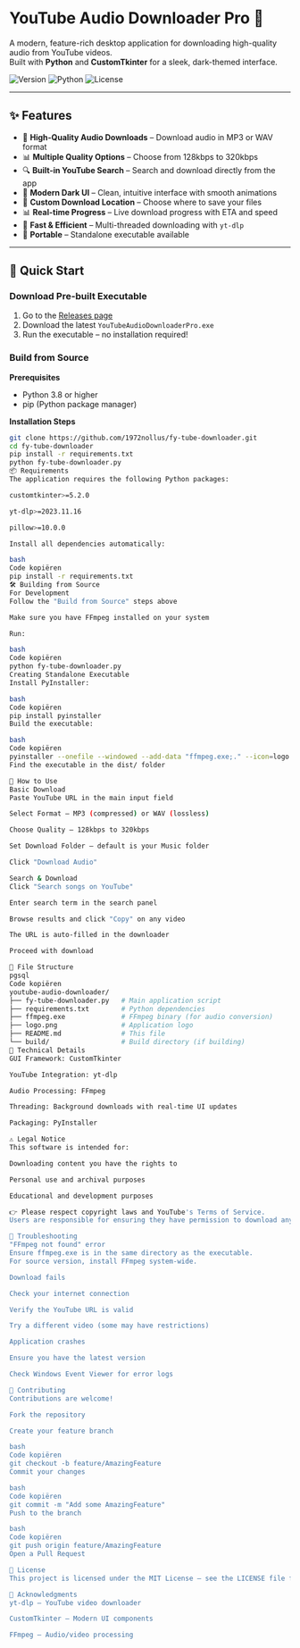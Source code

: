 # YouTube Audio Downloader Pro 🎵

A modern, feature-rich desktop application for downloading high-quality audio from YouTube videos.  
Built with **Python** and **CustomTkinter** for a sleek, dark-themed interface.

![Version](https://img.shields.io/badge/Version-1.0-blue)
![Python](https://img.shields.io/badge/Python-3.8%2B-green)
![License](https://img.shields.io/badge/License-MIT-yellow)

---

## ✨ Features

- 🎵 **High-Quality Audio Downloads** – Download audio in MP3 or WAV format  
- 📊 **Multiple Quality Options** – Choose from 128kbps to 320kbps  
- 🔍 **Built-in YouTube Search** – Search and download directly from the app  
- 🎨 **Modern Dark UI** – Clean, intuitive interface with smooth animations  
- 📁 **Custom Download Location** – Choose where to save your files  
- 📊 **Real-time Progress** – Live download progress with ETA and speed  
- 🚀 **Fast & Efficient** – Multi-threaded downloading with `yt-dlp`  
- 💾 **Portable** – Standalone executable available  

---

## 🚀 Quick Start

### Download Pre-built Executable
1. Go to the [Releases page](https://github.com/yourusername/youtube-audio-downloader/releases)  
2. Download the latest `YouTubeAudioDownloaderPro.exe`  
3. Run the executable – no installation required!  

### Build from Source

**Prerequisites**
- Python 3.8 or higher  
- pip (Python package manager)  

**Installation Steps**
```bash
git clone https://github.com/1972nollus/fy-tube-downloader.git
cd fy-tube-downloader
pip install -r requirements.txt
python fy-tube-downloader.py
📦 Requirements
The application requires the following Python packages:

customtkinter>=5.2.0

yt-dlp>=2023.11.16

pillow>=10.0.0

Install all dependencies automatically:

bash
Code kopiëren
pip install -r requirements.txt
🛠️ Building from Source
For Development
Follow the "Build from Source" steps above

Make sure you have FFmpeg installed on your system

Run:

bash
Code kopiëren
python fy-tube-downloader.py
Creating Standalone Executable
Install PyInstaller:

bash
Code kopiëren
pip install pyinstaller
Build the executable:

bash
Code kopiëren
pyinstaller --onefile --windowed --add-data "ffmpeg.exe;." --icon=logo.ico fy-tube-downloader.py
Find the executable in the dist/ folder

🎯 How to Use
Basic Download
Paste YouTube URL in the main input field

Select Format – MP3 (compressed) or WAV (lossless)

Choose Quality – 128kbps to 320kbps

Set Download Folder – default is your Music folder

Click "Download Audio"

Search & Download
Click "Search songs on YouTube"

Enter search term in the search panel

Browse results and click "Copy" on any video

The URL is auto-filled in the downloader

Proceed with download

📁 File Structure
pgsql
Code kopiëren
youtube-audio-downloader/
├── fy-tube-downloader.py   # Main application script
├── requirements.txt        # Python dependencies
├── ffmpeg.exe              # FFmpeg binary (for audio conversion)
├── logo.png                # Application logo
├── README.md               # This file
└── build/                  # Build directory (if building)
🔧 Technical Details
GUI Framework: CustomTkinter

YouTube Integration: yt-dlp

Audio Processing: FFmpeg

Threading: Background downloads with real-time UI updates

Packaging: PyInstaller

⚠️ Legal Notice
This software is intended for:

Downloading content you have the rights to

Personal use and archival purposes

Educational and development purposes

👉 Please respect copyright laws and YouTube's Terms of Service.
Users are responsible for ensuring they have permission to download any content.

🐛 Troubleshooting
"FFmpeg not found" error
Ensure ffmpeg.exe is in the same directory as the executable.
For source version, install FFmpeg system-wide.

Download fails

Check your internet connection

Verify the YouTube URL is valid

Try a different video (some may have restrictions)

Application crashes

Ensure you have the latest version

Check Windows Event Viewer for error logs

🤝 Contributing
Contributions are welcome!

Fork the repository

Create your feature branch

bash
Code kopiëren
git checkout -b feature/AmazingFeature
Commit your changes

bash
Code kopiëren
git commit -m "Add some AmazingFeature"
Push to the branch

bash
Code kopiëren
git push origin feature/AmazingFeature
Open a Pull Request

📄 License
This project is licensed under the MIT License – see the LICENSE file for details.

🙏 Acknowledgments
yt-dlp – YouTube video downloader

CustomTkinter – Modern UI components

FFmpeg – Audio/video processing
